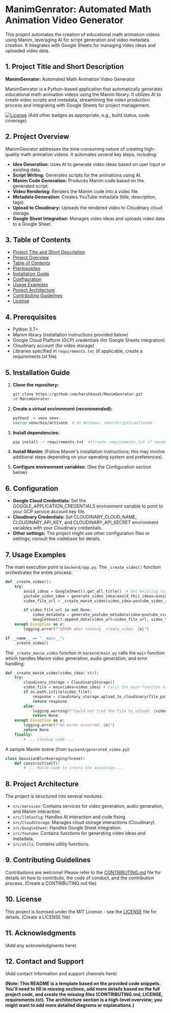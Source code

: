 # ManimGenrator: Automated Math Animation Video Generator

This project automates the creation of educational math animation videos using Manim, leveraging AI for script generation and video metadata creation.  It integrates with Google Sheets for managing video ideas and uploaded video data.

## 1. Project Title and Short Description

**ManimGenrator:** Automated Math Animation Video Generator

ManimGenrator is a Python-based application that automatically generates educational math animation videos using the Manim library. It utilizes AI to create video scripts and metadata, streamlining the video production process and integrating with Google Sheets for project management.


[![License](https://img.shields.io/badge/License-MIT-blue.svg)](https://opensource.org/licenses/MIT)  (Add other badges as appropriate, e.g., build status, code coverage)


## 2. Project Overview

ManimGenrator addresses the time-consuming nature of creating high-quality math animation videos.  It automates several key steps, including:

* **Idea Generation:** Uses AI to generate video ideas based on user input or existing data.
* **Script Writing:**  Generates scripts for the animations using AI.
* **Manim Code Generation:** Produces Manim code based on the generated script.
* **Video Rendering:** Renders the Manim code into a video file.
* **Metadata Generation:** Creates YouTube metadata (title, description, tags).
* **Upload to Cloudinary:** Uploads the rendered video to Cloudinary cloud storage.
* **Google Sheet Integration:** Manages video ideas and uploads video data to a Google Sheet.


## 3. Table of Contents

* [Project Title and Short Description](#project-title-and-short-description)
* [Project Overview](#project-overview)
* [Table of Contents](#table-of-contents)
* [Prerequisites](#prerequisites)
* [Installation Guide](#installation-guide)
* [Configuration](#configuration)
* [Usage Examples](#usage-examples)
* [Project Architecture](#project-architecture)
* [Contributing Guidelines](#contributing-guidelines)
* [License](#license)


## 4. Prerequisites

* Python 3.7+
* Manim library (installation instructions provided below)
* Google Cloud Platform (GCP) credentials (for Google Sheets integration)
* Cloudinary account (for video storage)
*  Libraries specified in `requirements.txt` (if applicable, create a requirements.txt file)


## 5. Installation Guide

1. **Clone the repository:**
   ```bash
   git clone https://github.com/harshkasat/ManimGenrator.git
   cd ManimGenrator
   ```

2. **Create a virtual environment (recommended):**
   ```bash
   python3 -m venv venv
   source venv/bin/activate  # On Windows: venv\Scripts\activate
   ```

3. **Install dependencies:**
   ```bash
   pip install -r requirements.txt  #(Create requirements.txt if needed)
   ```

4. **Install Manim:** (Follow Manim's installation instructions; this may involve additional steps depending on your operating system and preferences).

5. **Configure environment variables:**  (See the Configuration section below)


## 6. Configuration

* **Google Cloud Credentials:**  Set the GOOGLE_APPLICATION_CREDENTIALS environment variable to point to your GCP service account key file.
* **Cloudinary Credentials:** Set CLOUDINARY_CLOUD_NAME, CLOUDINARY_API_KEY, and CLOUDINARY_API_SECRET environment variables with your Cloudinary credentials.
* **Other settings:**  The project might use other configuration files or settings; consult the codebase for details.


## 7. Usage Examples

The main execution point is `backend/app.py`. The `_create_video()` function orchestrates the entire process:

```python
def _create_video():
    try:
        avoid_ideas = GoogleSheet().get_all_title()  # Get existing video titles from Google Sheet
        youtube_video_idea = generate_video_idea(avoid_this_ideas=avoid_ideas) # Generate a new video idea
        video_file_url = _create_manim_video(video_idea=youtube_video_idea) # Generate the Manim video

        if video_file_url is not None:
            video_metadata = generate_youtube_metadata(idea=youtube_video_idea) # Generate metadata
            GoogleSheet().append_data(video_url=video_file_url, video_title=video_metadata["title"], video_description=video_metadata["description"], video_tags=video_metadata["tags"]) # Update Google Sheet
    except Exception as e:
        logging.error(f"ERROR when running _create_video: {e}")

if __name__ == "__main__":
    _create_video()
```

The `_create_manim_video` function in `backend/main.py` calls the `main` function which handles Manim video generation, audio generation, and error handling:

```python
def _create_manim_video(video_idea: str):
    try:
        cloudinary_storage = CloudinaryStorage()
        video_file = main(idea=video_idea) # Calls the main function to generate the video
        if os.path.isfile(video_file):
            resposne = cloudinary_storage.upload_to_cloudinary(file_path=video_file, project_name=video_idea.strip()[:21])
            return resposne
        else:
            logging.warning(f"Could not find the file to upload: {video_file}")
            return None
    except Exception as e:
        logging.error(f"An error occurred: {e}")
        return None
    finally:
        # ... cleanup code ...
```

A sample Manim scene (from `backend/generated_video.py`):

```python
class GaussianBlurAveraging(Scene):
    def construct(self):
        # ... Manim code to create the animation ...
```


## 8. Project Architecture

The project is structured into several modules:

* `src/services`: Contains services for video generation, audio generation, and Manim interaction.
* `src/llmConfig`: Handles AI interaction and code fixing.
* `src/CloudStorage`: Manages cloud storage interactions (Cloudinary).
* `src/GoogleSheet`: Handles Google Sheet integration.
* `src/Youtube`: Contains functions for generating video ideas and metadata.
* `src/utils`: Contains utility functions.


## 9. Contributing Guidelines

Contributions are welcome! Please refer to the [CONTRIBUTING.md](CONTRIBUTING.md) file for details on how to contribute, the code of conduct, and the contribution process. (Create a CONTRIBUTING.md file)


## 10. License

This project is licensed under the MIT License - see the [LICENSE](LICENSE) file for details. (Create a LICENSE file)


## 11. Acknowledgments

(Add any acknowledgments here)


## 12. Contact and Support

(Add contact information and support channels here)


**(Note:  This README is a template based on the provided code snippets.  You'll need to fill in missing sections, add more details based on the full project code, and create the missing files (CONTRIBUTING.md, LICENSE, requirements.txt).  The architecture section is a high-level overview; you might want to add more detailed diagrams or explanations.)**
